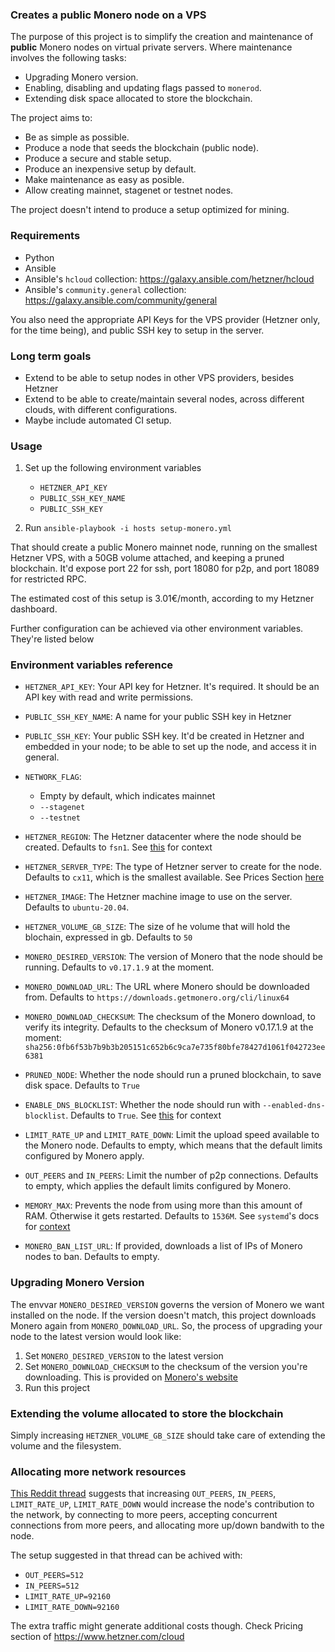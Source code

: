 ### Creates a public Monero node on a VPS

The purpose of this project is to simplify the creation and maintenance
of **public** Monero nodes on virtual private servers. Where maintenance
involves the following tasks:

* Upgrading Monero version.
* Enabling, disabling and updating flags passed to `monerod`.
* Extending disk space allocated to store the blockchain.

The project aims to:

* Be as simple as possible.
* Produce a node that seeds the blockchain (public node).
* Produce a secure and stable setup.
* Produce an inexpensive setup by default.
* Make maintenance as easy as posible.
* Allow creating mainnet, stagenet or testnet nodes.

The project doesn't intend to produce a setup optimized for mining.

### Requirements

* Python
* Ansible
* Ansible's `hcloud` collection: https://galaxy.ansible.com/hetzner/hcloud
* Ansible's `community.general` collection: https://galaxy.ansible.com/community/general

You also need the appropriate API Keys for the VPS provider (Hetzner only,
for the time being), and public SSH key to setup in the server.

### Long term goals

* Extend to be able to setup nodes in other VPS providers, besides Hetzner
* Extend to be able to create/maintain several nodes, across different
clouds, with different configurations.
* Maybe include automated CI setup.

### Usage

1. Set up the following environment variables

    * `HETZNER_API_KEY`
    * `PUBLIC_SSH_KEY_NAME`
    * `PUBLIC_SSH_KEY`

2. Run `ansible-playbook -i hosts setup-monero.yml`

That should create a public Monero mainnet node, running on the smallest Hetzner
VPS, with a 50GB volume attached, and keeping a pruned blockchain. It'd expose
port 22 for ssh, port 18080 for p2p, and port 18089 for restricted RPC.

The estimated cost of this setup is 3.01€/month, according to my Hetzner dashboard.

Further configuration can be achieved via other environment variables. They're
listed below

### Environment variables reference

* `HETZNER_API_KEY`: Your API key for Hetzner. It's required. It should be an
API key with read and write permissions.

* `PUBLIC_SSH_KEY_NAME`: A name for your public SSH key in Hetzner

* `PUBLIC_SSH_KEY`: Your public SSH key. It'd be created in Hetzner and
embedded in your node; to be able to set up the node, and access it
in general.

* `NETWORK_FLAG`:
    
    * Empty by default, which indicates mainnet
    * `--stagenet`
    * `--testnet`

* `HETZNER_REGION`: The Hetzner datacenter where the node should be created.
Defaults to `fsn1`. See [this](https://docs.hetzner.com/general/others/data-centers-and-connection/) for context

* `HETZNER_SERVER_TYPE`: The type of Hetzner server to create for the node.
Defaults to `cx11`, which is the smallest available. See Prices Section
[here](https://www.hetzner.com/cloud)

* `HETZNER_IMAGE`: The Hetzner machine image to use on the server. Defaults
to `ubuntu-20.04`.

* `HETZNER_VOLUME_GB_SIZE`: The size of he volume that will hold the blochain,
expressed in gb. Defaults to `50`

* `MONERO_DESIRED_VERSION`: The version of Monero that the node should be running.
Defaults to `v0.17.1.9` at the moment.

* `MONERO_DOWNLOAD_URL`: The URL where Monero should be downloaded from. Defaults
to `https://downloads.getmonero.org/cli/linux64`

* `MONERO_DOWNLOAD_CHECKSUM`: The checksum of the Monero download, to verify
its integrity. Defaults to the checksum of Monero v0.17.1.9 at the moment:
`sha256:0fb6f53b7b9b3b205151c652b6c9ca7e735f80bfe78427d1061f042723ee6381`

* `PRUNED_NODE`: Whether the node should run a pruned blockchain, to
save disk space. Defaults to `True`

* `ENABLE_DNS_BLOCKLIST`: Whether the node should run with `--enabled-dns-blocklist`.
Defaults to `True`. See [this](https://github.com/monero-project/monero/pull/7139)
for context

* `LIMIT_RATE_UP` and `LIMIT_RATE_DOWN`: Limit the upload speed available to the Monero node. Defaults to empty, which means that the default limits configured
by Monero apply.

* `OUT_PEERS` and `IN_PEERS`: Limit the number of p2p connections. Defaults
to empty, which applies the default limits configured by Monero.

* `MEMORY_MAX`: Prevents the node from using more than this amount of RAM.
Otherwise it gets restarted. Defaults to `1536M`. See `systemd`'s docs for
[context](https://manpages.debian.org/testing/systemd/systemd.resource-control.5.en.html)

* `MONERO_BAN_LIST_URL`: If provided, downloads a list of IPs of Monero nodes
to ban. Defaults to empty.

### Upgrading Monero Version

The envvar `MONERO_DESIRED_VERSION` governs the version of Monero we want
installed on the node. If the version doesn't match, this project downloads
Monero again from `MONERO_DOWNLOAD_URL`. So, the process of upgrading your
node to the latest version would look like:

1. Set `MONERO_DESIRED_VERSION` to the latest version
2. Set `MONERO_DOWNLOAD_CHECKSUM` to the checksum of the version you're
downloading. This is provided on [Monero's website](https://www.getmonero.org/downloads/)
3. Run this project

### Extending the volume allocated to store the blockchain

Simply increasing `HETZNER_VOLUME_GB_SIZE` should take care of extending
the volume and the filesystem.

### Allocating more network resources

[This Reddit thread](https://www.reddit.com/r/Monero/comments/ko51jj/running_a_public_node_data_transfer_rate_limits/) suggests that increasing
`OUT_PEERS`, `IN_PEERS`, `LIMIT_RATE_UP`, `LIMIT_RATE_DOWN` would increase
the node's contribution to the network, by connecting to more peers, accepting
concurrent connections from more peers, and allocating more up/down bandwith
to the node.

The setup suggested in that thread can be achived with:

* `OUT_PEERS=512`
* `IN_PEERS=512`
* `LIMIT_RATE_UP=92160`
* `LIMIT_RATE_DOWN=92160`

The extra traffic might generate additional costs though. Check Pricing section of https://www.hetzner.com/cloud
